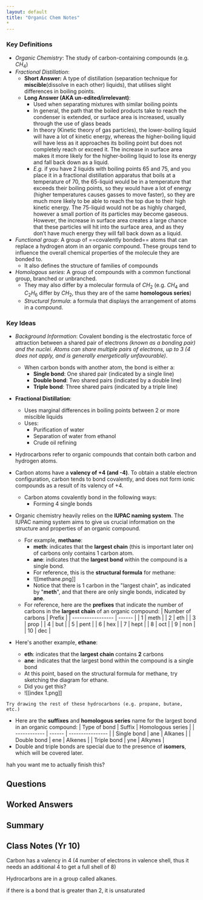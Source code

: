 ```yaml
---
layout: default
title: "Organic Chem Notes"
*
---
```

### Key Definitions
- *Organic Chemistry*: The study of carbon-containing compounds (e.g. $CH_4$)
- *Fractional Distillation*:
	- **Short Answer:** A type of distillation (separation technique for **miscible**(dissolve in each other) liquids), that utilises slight differences in boiling points.
	- **Long Answer (AKA un-edited/irrelevant)**: 
		- Used when separating mixtures with similar boiling points
		- In general, the path that the boiled products take to reach the condenser is extended, or surface area is increased, usually through the use of glass beads
		- In theory (Kinetic theory of gas particles), the lower-boiling liquid will have a lot of kinetic energy, whereas the higher-boiling liquid will have less as it approaches its boiling point but does not completely reach or exceed it. The increase in surface area makes it more likely for the higher-boiling liquid to lose its energy and fall back down as a liquid.
		- *E.g.* if you have 2 liquids with boiling points 65 and 75, and you place it in a fractional distillation apparatus that boils at a temperature of 70, the 65-liquid would be in a temperature that exceeds their boiling points, so they would have a lot of energy (higher temperatures causes gasses to move faster), so they are much more likely to be able to reach the top due to their high kinetic energy. The 75-liquid would not be as highly charged, however a small portion of its particles may become gaseous. However, the increase in surface area creates a large chance that these particles will hit into the surface area, and as they don’t have much energy they will fall back down as a liquid.
- *Functional group*: A group of ==covalently bonded== atoms that can replace a hydrogen atom in an organic compound. These groups tend to influence the overall chemical properties of the molecule they are bonded to.
	- It also defines the structure of families of compounds
- *Homologous series*: A group of compounds with a common functional group, branched or unbranched.
	- They may also differ by a molecular formula of $CH_2$ (e.g. $CH_4$ and $C_2H_6$ differ by $CH_2$, thus they are of the same **homologous series**)
	- *Structural formula*: a formula that displays the arrangement of atoms in a compound.

### Key Ideas
- *Background Information*: Covalent bonding is the electrostatic force of attraction between a shared pair of electrons *(known as a bonding pair) and the nuclei.  Atoms can share multiple pairs of electrons, up to 3 (4 does not apply, and is generally energetically unfavourable)*.
	- When carbon bonds with another atom, the bond is either a:
		- **Single bond**: One shared pair (indicated by a single line)
		- **Double bond**: Two shared pairs (indicated by a double line)
		- **Triple bond**: Three shared pairs (indicated by a triple line)
- **Fractional Distillation**:
	- Uses marginal differences in boiling points between 2 or more miscible liquids
	- Uses:
		- Purification of water
		- Separation of water from ethanol
		- Crude oil refining

- Hydrocarbons refer to organic compounds that contain both carbon and hydrogen atoms.
- Carbon atoms have a **valency of +4 (and -4)**. To obtain a stable electron configuration, carbon tends to bond covalently, and does not form ionic compounds as a result of its valency of +4. 
	- Carbon atoms covalently bond in the following ways:
		- Forming 4 single bonds
- Organic chemistry heavily relies on the **IUPAC naming system**. The IUPAC naming system aims to give us crucial information on the structure and properties of an organic compound.
	- For example, **methane**:
		- **meth**: indicates that the **largest chain** (this is important later on) of carbons only contains 1 carbon atom.
		- **ane**: indicates that the **largest bond** within the compound is a single bond.
		- For reference, this is the **structural formula** for methane:
		- ![[methane.png]]
		- Notice that there is 1 carbon in the "largest chain", as indicated by "**meth**", and that there are only single bonds, indicated by **ane**.
	- For reference, here are the **prefixes** that indicate the number of carbons in the **largest chain** of an organic compound:
| Number of carbons | Prefix |
| ----------------- | ------ |
| 1                 | meth   |
| 2                 | eth    |
| 3                 | prop   |
| 4                 | but    |
| 5                 | pent   |
| 6                 | hex    |
| 7                 | hept   |
| 8                 | oct    |
| 9                 | non    |
| 10                | dec       |
- Here's another example, **ethane**:
	- **eth**: indicates that the **largest chain** contains **2** carbons
	- **ane**: indicates that the largest bond within the compound is a single bond
	- At this point, based on the structural formula for methane, try sketching the diagram for ethane.
	- Did you get this?
	- ![[index 1.png]]
```ad-question
Try drawing the rest of these hydrocarbons (e.g. propane, butane, etc.)
```
- Here are the **suffixes** and **homologous series** name for the largest bond in an organic compound:
| Type of bond | Suffix | Homologous series |
| ------------ | ------ | ---------------- |
| Single bond  | ane    | Alkanes          |
| Double bond  | ene    | Alkenes          |
| Triple bond  | yne    | Alkynes          | 
- Double and triple bonds are special due to the presence of **isomers**, which will be covered later.

hah you want me to actually finish this? 




## Questions


## Worked Answers


## Summary


## Class Notes (Yr 10)

Carbon has a valency in 4 (4 number of electrons in valence shell, thus it needs an additional 4 to get a full shell of 8)

Hydrocarbons are in a group called alkanes.

if there is a bond that is greater than 2, it is unsaturated
